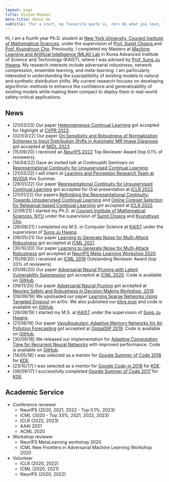 ```yaml
---
layout: page
title: Divyam Madaan
meta-title: About me
subtitle: "For a start, my favourite quote is, <br> Do what you love, love what you do."
---
```


<div id="aboutme-section">

<p class="about-text">
Hi, I am a fourth year Ph.D. student at <a target="_blank" href="https://cims.nyu.edu/dynamic/"> New York University, Courant Institute of Mathematical Sciences</a>, under the supervision of <a target="_blank" href="https://www.spchopra.org"> Prof. Sumit Chopra </a> and <a target="_blank" href="https://kyunghyuncho.me"> Prof. Kyunghyun Cho</a>. Previously, I completed my Masters at <a target="_blank" href="https://www.mlai-kaist.com/"> Machine Learning and Artificial Intelligence (MLAI) Lab</a> 
in Korea Advanced Institute of Science and Technology (KAIST), where I was advised by <a target="_blank" href="http://www.sungjuhwang.com/"> Prof. Sung Ju Hwang</a>.
My research interests include adversarial robustness, network compression, ensemble learning, and meta-learning. I am particularly interested in understanding the 
susceptibility of existing models to natural and synthetic distribution shifts. My current research focuses on developing algorithmic methods to enhance the 
confidence and generalizability of existing models while making them compact to deploy them in real-world safety-critical applications.
</p>
</div>

## News 
- [21/03/23] Our paper [Heterogeneous Continual Learning]() got accepted for Highlight at [CVPR 2023](https://cvpr2023.thecvf.com).
- [02/03/22] Our paper [On Sensitivity and Robustness of Normalization Schemes to Input Distribution Shifts in Automatic MR Image Diagnosis]() got accepted at [MIDL 2023](https://2023.midl.io).
- [15/09/20] I received an [NeurIPS 2022](https://neurips.cc/Conferences/2022/ProgramCommittee) Top Reviewer Award (top 0.1% of reviewers). 
- [14/04/22] Gave an invited talk at ContinualAI Seminars on [Representational Continuity for Unsupervised Continual Learning](https://openreview.net/forum?id=9Hrka5PA7LW).
- [21/03/22] I will intern at [Learning and Perception Research Team at NVIDIA](http://research.nvidia.com) this Summer.
- [29/01/22] Our paper [Representational Continuity for Unsupervised Continual Learning](https://openreview.net/forum?id=9Hrka5PA7LW) got accepted for Oral presentation at [ICLR 2022](https://iclr.cc/).
- [21/01/22] Our papers [Rethinking the Representational Continuity: Towards Unsupervised Continual Learning](https://openreview.net/forum?id=9Hrka5PA7LW) and [Online Coreset Selection for Rehearsal-based Continual Learning](https://openreview.net/forum?id=f9D-5WNG4Nv) got accepted at [ICLR 2022](https://iclr.cc/).
- [2/09/21] I started my Ph.D. at [Courant Institute of Mathematical Sciences, NYU](https://cims.nyu.edu/dynamic/) under the supervision of [Sumit Chopra](https://www.spchopra.org) and [Kyunghyun Cho](https://kyunghyuncho.me).
- [26/08/21] I completed my M.S. in Computer Science at [KAIST](https://www.kaist.ac.kr/kr/) under the supervision of [Sung Ju Hwang](http://www.sungjuhwang.com/).
- [08/05/21] Our paper [Learning to Generate Noise for Multi-Attack Robustness](https://arxiv.org/pdf/2006.12135.pdf) got accepted at [ICML 2021](https://icml.cc/).
- [30/10/20] Our paper [Learning to Generate Noise for Multi-Attack Robustness](https://arxiv.org/pdf/2006.12135.pdf) got accepted at [NeurIPS Meta-Learning Workshop 2020](https://meta-learn.github.io/2020/).
- [15/09/20] I received an [ICML 2019](https://icml.cc/Conferences/2020/Reviewers) Outstanding Reviewer Award (top 33% of reviewers). 
- [01/06/20] Our paper [Adversarial Neural Pruning with Latent Vulnerability Suppression](https://arxiv.org/pdf/1908.04355.pdf) got accepted at [ICML 2020](https://icml.cc/Conferences/2020). Code is available on [GitHub](https://github.com/divyam3897/ANP_VS).
- [09/11/20] Our paper [Adversarial Neural Pruning](https://drive.google.com/file/d/0B3mY6u_lryzdWVpLckNsZF9jdDFidkY3Yk9zWU9vNDR4RXdB/view) got accepted at [Neurips Safety and Robustness in Decision Making Workshop, 2019](https://sites.google.com/view/neurips19-safe-robust-workshop).
- [09/09/19] We upoloaded our paper [Learning Sparse Networks Using Targeted Dropout](https://arxiv.org/abs/1905.13678v5) on arXiv. We also published our [blog post](https://for.ai/blog/targeted-dropout/) and code is available on [GitHub](https://github.com/for-ai/Targeted-Dropout).
- [26/08/19] I started my M.S. at [KAIST](https://www.kaist.ac.kr/kr/) under the supervision of [Sung Ju Hwang](http://www.sungjuhwang.com/).
- [21/08/19] Our paper [VayuAnukulani: Adaptive Memory Networks for Air Pollution Forecasting](https://ieeexplore.ieee.org/document/8969343) got accepted at [GlobalSIP 2019](http://2019.ieeeglobalsip.org/). Code is available on [GitHub](https://github.com/divyam3897/VayuAnukulani/).
- [30/09/18] We released our implementation for [Adaptive Computation Time for Recurrent Neural Networks](https://arxiv.org/abs/1603.08983) with improved performance. Code is available on [GitHub](https://github.com/for-ai/ACT).
- [14/05/18] I was selected as a mentor for [Google Summer of Code 2018](https://summerofcode.withgoogle.com/) for [KDE](https://kde.org/).
- [23/10/17] I was selected as a mentor for [Google Code-in 2018](https://codein.withgoogle.com/archive/) for [KDE](https://kde.org/).
- [08/09/17] I successfully completed [Google Summer of Code 2017](https://summerofcode.withgoogle.com/archive/2017/projects/6567073446625280/) for [KDE](https://kde.org/).

## Academic Service
- Conference reviewer
  - NeurIPS (2020, 2021, 2022 - Top 0.1%, 2023)
  - ICML (2020 - Top 33%, 2021, 2022, 2023)
  - ICLR (2022, 2023)
  - AAAI 2021
  - ACML 2020
- Workshop reviewer
  - NeurIPS MetaLearning workshop 2020
  - ICML New Frontiers in Adversarial Machine Learning Workshop 2020
- Volunteer
  - ICLR (2020, 2022)
  - ICML (2020, 2021)
  - NeurIPS (2020, 2022)
